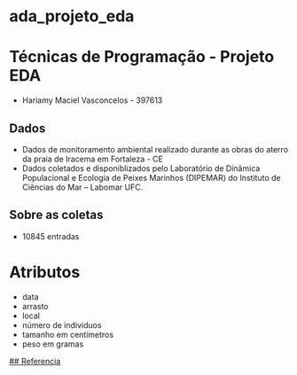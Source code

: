 # ada_projeto_eda

# Técnicas de Programação - Projeto EDA

* Hariamy Maciel Vasconcelos - 397613 


## Dados

* Dados de monitoramento ambiental realizado durante as obras do aterro da praia de Iracema em Fortaleza - CE
* Dados coletados e disponiblizados pelo Laboratório de Dinâmica Populacional e Ecologia de Peixes Marinhos (DIPEMAR) do Instituto de Ciências do Mar – Labomar UFC.

## Sobre as coletas

- 10845 entradas

# Atributos
* data
* arrasto
* local
* número de indivíduos
* tamanho em centímetros
* peso em gramas


[## Referencia](https://repositorio.ufc.br/handle/riufc/67993)
